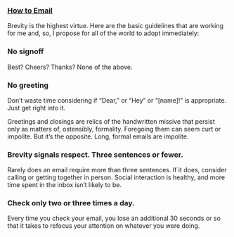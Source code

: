 ﻿### [How to Email](http://www.theatlantic.com/health/archive/2016/09/brevity-in-email/501986/)

Brevity is the highest virtue. Here are the basic guidelines that are working for me and, so, I propose for all of the world to adopt immediately:

### No signoff

Best? Cheers? Thanks? None of the above.

### No greeting

Don’t waste time considering if “Dear,” or “Hey” or “[name]!” is appropriate. Just get right into it.

Greetings and closings are relics of the handwritten missive that persist only as matters of, ostensibly, formality. Foregoing them can seem curt or impolite. But it’s the opposite. Long, formal emails are impolite.

### Brevity signals respect. Three sentences or fewer.

Rarely does an email require more than three sentences. If it does, consider calling or getting together in person. Social interaction is healthy, and more time spent in the inbox isn’t likely to be.

### Check only two or three times a day.

Every time you check your email, you lose an additional 30 seconds or so that it takes to refocus your attention on whatever you were doing.
